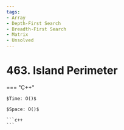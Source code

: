 ```yaml
---
tags:
- Array
- Depth-First Search
- Breadth-First Search
- Matrix
- Unsolved
---
```



# 463. Island Perimeter

=== "C++"

    $Time: O()$

    $Space: O()$

    ```c++
    ```